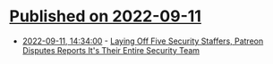 # [Published on 2022-09-11](index.md)

* [2022-09-11, 14:34:00](https://it.slashdot.org/story/22/09/10/2230207/laying-off-five-security-staffers-patreon-disputes-reports-its-their-entire-security-team?utm_source=rss1.0mainlinkanon&utm_medium=feed) - [Laying Off Five Security Staffers, Patreon Disputes Reports It's Their Entire Security Team](https://it.slashdot.org/story/22/09/10/2230207/laying-off-five-security-staffers-patreon-disputes-reports-its-their-entire-security-team?utm_source=rss1.0mainlinkanon&utm_medium=feed)
